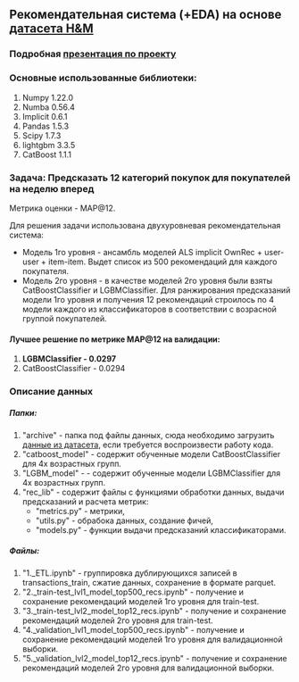 ## Рекомендательная система (+EDA) на основе [датасета H&M](https://www.kaggle.com/competitions/h-and-m-personalized-fashion-recommendations)

### Подробная [презентация по проекту](https://docs.google.com/presentation/d/1tfh8iZZZ1sbf3mtkmAQ1Iaqj4__Q3-YToo31DbVIq0A/edit?usp=sharing)

### Основные использованные библиотеки:
1. Numpy 1.22.0
2. Numba 0.56.4
3. Implicit 0.6.1
4. Pandas 1.5.3
5. Scipy 1.7.3
6. lightgbm 3.3.5
7. CatBoost 1.1.1

### Задача: Предсказать 12 категорий покупок для покупателей на неделю вперед
Метрика оценки - MAP@12.

Для решения задачи использована двухуровневая рекомендательная система:
- Модель 1го уровня - ансамбль моделей ALS implicit OwnRec + user-user + item-item. Выдет список из 500 рекомендаций для каждого покупателя.
- Модель 2го уровня - в качестве моделей 2го уровня были взяты CatBoostClassifier и LGBMClassifier. Для ранжирования предсказаний модели 1го уровня и получения 12 рекомендаций строилось по 4 модели каждого из классификаторов в соответствии с возрасной группой покупателей.

#### Лучшее решение по метрике MAP@12 на валидации:
1. **LGBMClassifier     - 0.0297**
2. CatBoostClassifier - 0.0294

### Описание данных
##### Папки:
1. "archive" - папка под файлы данных, сюда необходимо загрузить [данные из датасета](https://www.kaggle.com/competitions/h-and-m-personalized-fashion-recommendations/data), если требуется воспроизвести работу кода.
2. "catboost_model" - содержит обученные модели CatBoostClassifier для 4х возрастных групп.
3. "LGBM_model" -  - содержит обученные модели LGBMClassifier для 4х возрастных групп.
4. "rec_lib" - содержит файлы с функциями обработки данных, выдачи предсказаний и расчета метрик:
	- "metrics.py" - метрики,
	- "utils.py" - обрабока данных, создание фичей,
	- "models.py" - функции выдачи предсказаний классификаторами.
##### Файлы:
1. "1._ETL.ipynb" - группировка дублирующихся записей в transactions_train, сжатие данных, сохранение в формате parquet.
2. "2._train-test_lvl1_model_top500_recs.ipynb" - получение и сохранение рекомендаций моделей 1го уровня для train-test.
3. "3._train-test_lvl2_model_top12_recs.ipynb" - получение и сохранение рекомендаций моделей 2го уровня для train-test.
4. "4._validation_lvl1_model_top500_recs.ipynb" - получение и сохранение рекомендаций моделей 1го уровня для валидационной выборки.
5. "5._validation_lvl2_model_top12_recs.ipynb" - получение и сохранение рекомендаций моделей 2го уровня для валидационной выборки.
